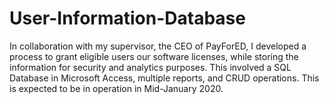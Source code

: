 # User-Information-Database

In collaboration with my supervisor, the CEO of PayForED, I developed a process to grant eligible users our software licenses, while storing the information for security and analytics purposes. This involved a SQL Database in Microsoft Access, multiple reports, and CRUD operations. This is expected to be in operation in Mid-January 2020.
